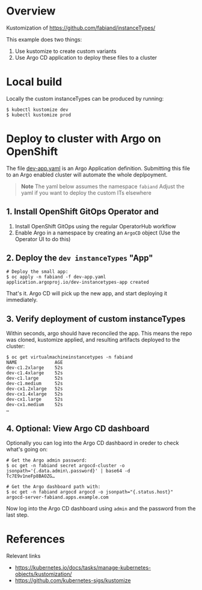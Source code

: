 # Overview

Kustomization of https://github.com/fabiand/instanceTypes/

This example does two things:

1. Use kustomize to create custom variants
2. Use Argo CD application to deploy these files to a cluster

# Local build

Locally the custom instanceTypes can be produced by running:

```
$ kubectl kustomize dev
$ kubectl kustomize prod
```

# Deploy to cluster with Argo on OpenShift

The file [dev-app.yaml](dev-app.yaml) is an Argo Application
definition. Submitting this file to an Argo enabled cluster will
automate the whole deplpoyment.

> **Note**
> The yaml below assumes the namespace `fabiand`
> Adjust the yaml if you want to deploy the custom ITs elsewhere

## 1. Install OpenShift GitOps Operator and 

1. Install OpenShift GitOps using the regular OperatorHub workflow
2. Enable Argo in a namespace by creating an `ArgoCD` object
   (Use the Operator UI to do this)

## 2. Deploy the `dev instanceTypes` "App"

```
# Deploy the small app:
$ oc apply -n fabiand -f dev-app.yaml
application.argoproj.io/dev-instancetypes-app created
```

That's it. Argo CD will pick up the new app, and start deploying it
immediately.

## 3. Verify deployment of custom instanceTypes

Within seconds, argo should have reconciled the app.
This means the repo was cloned, kustomize applied, and resulting
artifacts deployed to the cluster:

```
$ oc get virtualmachineinstancetypes -n fabiand
NAME              AGE
dev-c1.2xlarge    52s
dev-c1.4xlarge    52s
dev-c1.large      52s
dev-c1.medium     52s
dev-cx1.2xlarge   52s
dev-cx1.4xlarge   52s
dev-cx1.large     52s
dev-cx1.medium    52s
…
```

## 4. Optional: View Argo CD dashboard

Optionally you can log into the Argo CD dashbaord in oreder to
check what's going on:

```
# Get the Argo admin password:
$ oc get -n fabiand secret argocd-cluster -o jsonpath='{.data.admin\.password}' | base64 -d
Tc7E9v1neFp8BAOZG…

# Get the Argo dashboard path with:
$ oc get -n fabiand argocd argocd -o jsonpath="{.status.host}"
argocd-server-fabiand.apps.example.com
```

Now log into the Argo CD dashboard using `admin` and the password
from the last step.

# References

Relevant links
- https://kubernetes.io/docs/tasks/manage-kubernetes-objects/kustomization/
- https://github.com/kubernetes-sigs/kustomize
